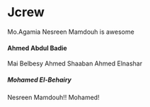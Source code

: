 # Jcrew
Mo.Agamia
Nesreen Mamdouh is awesome
#### Ahmed Abdul Badie

Mai Belbesy
Ahmed Shaaban
Ahmed Elnashar
##### Mohamed El-Behairy
Nesreen Mamdouh!!
Mohamed!

